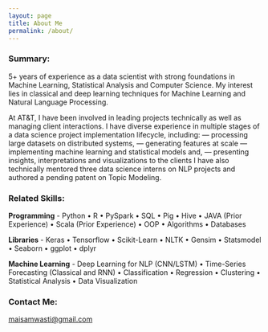```yaml
---
layout: page
title: About Me
permalink: /about/
---
```


### Summary: 

5+ years of experience as a data scientist with strong foundations in Machine Learning, Statistical Analysis and Computer Science. My interest lies in classical and deep learning techniques for Machine Learning and Natural Language Processing.

At AT&T, I have been involved in leading projects technically as well as managing client interactions.
I have diverse experience in multiple stages of a data science project implementation lifecycle, including:
— processing large datasets on distributed systems, 
— generating features at scale
— implementing machine learning and statistical models and,
— presenting insights, interpretations and visualizations to the clients
I have also technically mentored three data science interns on NLP projects and authored a pending patent on Topic Modeling.

### Related Skills: 

**Programming** - Python • R • PySpark • SQL • Pig • Hive • JAVA (Prior Experience) • Scala (Prior Experience) • OOP • Algorithms • Databases

**Libraries** - Keras • Tensorflow • Scikit-Learn • NLTK • Gensim • Statsmodel • Seaborn • ggplot • dplyr

**Machine Learning** - Deep Learning for NLP (CNN/LSTM) • Time-Series Forecasting (Classical and RNN) • Classification • Regression • Clustering • Statistical
Analysis • Data Visualization 


### Contact Me:

[maisamwasti@gmail.com](mailto:maisamwasti@gmail.com)
